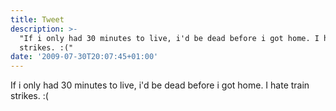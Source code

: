 ```yaml
---
title: Tweet
description: >-
  "If i only had 30 minutes to live, i'd be dead before i got home. I hate train
  strikes. :("
date: '2009-07-30T20:07:45+01:00'
---
```

If i only had 30 minutes to live, i'd be dead before i got home. I hate train strikes. :(
